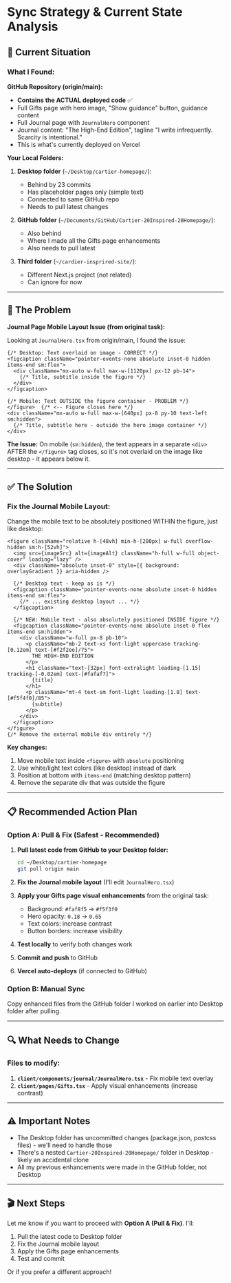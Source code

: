# Sync Strategy & Current State Analysis

## 📍 Current Situation

### What I Found:

**GitHub Repository (origin/main):**
- **Contains the ACTUAL deployed code** ✅
- Full Gifts page with hero image, "Show guidance" button, guidance content
- Full Journal page with `JournalHero` component
- Journal content: "The High-End Edition", tagline "I write infrequently. Scarcity is intentional."
- This is what's currently deployed on Vercel

**Your Local Folders:**
1. **Desktop folder** (`~/Desktop/cartier-homepage/`):
   - Behind by 23 commits
   - Has placeholder pages only (simple text)
   - Connected to same GitHub repo
   - Needs to pull latest changes

2. **GitHub folder** (`~/Documents/GitHub/Cartier-20Inspired-20Homepage/`):
   - Also behind
   - Where I made all the Gifts page enhancements
   - Also needs to pull latest

3. **Third folder** (`~/cardier-insprired-site/`):
   - Different Next.js project (not related)
   - Can ignore for now

---

## 🎯 The Problem

**Journal Page Mobile Layout Issue (from original task):**

Looking at `JournalHero.tsx` from origin/main, I found the issue:

```tsx
{/* Desktop: Text overlaid on image - CORRECT */}
<figcaption className="pointer-events-none absolute inset-0 hidden items-end sm:flex">
  <div className="mx-auto w-full max-w-[1120px] px-12 pb-14">
    {/* Title, subtitle inside the figure */}
  </div>
</figcaption>

{/* Mobile: Text OUTSIDE the figure container - PROBLEM */}
</figure>  {/* <-- Figure closes here */}
<div className="mx-auto w-full max-w-[640px] px-8 py-10 text-left sm:hidden">
  {/* Title, subtitle here - outside the hero image container */}
</div>
```

**The Issue:** On mobile (`sm:hidden`), the text appears in a separate `<div>` AFTER the `</figure>` tag closes, so it's not overlaid on the image like desktop - it appears below it.

---

## ✅ The Solution

### Fix the Journal Mobile Layout:

Change the mobile text to be absolutely positioned WITHIN the figure, just like desktop:

```tsx
<figure className="relative h-[48vh] min-h-[280px] w-full overflow-hidden sm:h-[52vh]">
  <img src={imageSrc} alt={imageAlt} className="h-full w-full object-cover" loading="lazy" />
  <div className="absolute inset-0" style={{ background: overlayGradient }} aria-hidden />

  {/* Desktop text - keep as is */}
  <figcaption className="pointer-events-none absolute inset-0 hidden items-end sm:flex">
    {/* ... existing desktop layout ... */}
  </figcaption>

  {/* NEW: Mobile text - also absolutely positioned INSIDE figure */}
  <figcaption className="pointer-events-none absolute inset-0 flex items-end sm:hidden">
    <div className="w-full px-8 pb-10">
      <p className="mb-2 text-xs font-light uppercase tracking-[0.12em] text-[#f2f2ee]/75">
        THE HIGH-END EDITION
      </p>
      <h1 className="text-[32px] font-extralight leading-[1.15] tracking-[-0.02em] text-[#fafaf7]">
        {title}
      </h1>
      <p className="mt-4 text-sm font-light leading-[1.8] text-[#f5f4f0]/85">
        {subtitle}
      </p>
    </div>
  </figcaption>
</figure>
{/* Remove the external mobile div entirely */}
```

**Key changes:**
1. Move mobile text inside `<figure>` with `absolute` positioning
2. Use white/light text colors (like desktop) instead of dark
3. Position at bottom with `items-end` (matching desktop pattern)
4. Remove the separate div that was outside the figure

---

## 📋 Recommended Action Plan

### Option A: Pull & Fix (Safest - Recommended)

1. **Pull latest code from GitHub to your Desktop folder:**
   ```bash
   cd ~/Desktop/cartier-homepage
   git pull origin main
   ```

2. **Fix the Journal mobile layout** (I'll edit `JournalHero.tsx`)

3. **Apply your Gifts page visual enhancements** from the original task:
   - Background: `#faf8f5` → `#f5f3f0`
   - Hero opacity: `0.18` → `0.65`
   - Text colors: increase contrast
   - Button borders: increase visibility

4. **Test locally** to verify both changes work

5. **Commit and push** to GitHub

6. **Vercel auto-deploys** (if connected to GitHub)

### Option B: Manual Sync

Copy enhanced files from the GitHub folder I worked on earlier into Desktop folder after pulling.

---

## 🔍 What Needs to Change

### Files to modify:

1. **`client/components/journal/JournalHero.tsx`** - Fix mobile text overlay
2. **`client/pages/Gifts.tsx`** - Apply visual enhancements (increase contrast)

---

## ⚠️ Important Notes

- The Desktop folder has uncommitted changes (package.json, postcss files) - we'll need to handle those
- There's a nested `Cartier-20Inspired-20Homepage/` folder in Desktop - likely an accidental clone
- All my previous enhancements were made in the GitHub folder, not Desktop

---

## 🎬 Next Steps

Let me know if you want to proceed with **Option A (Pull & Fix)**. I'll:
1. Pull the latest code to Desktop folder
2. Fix the Journal mobile layout
3. Apply the Gifts page enhancements
4. Test and commit

Or if you prefer a different approach!
